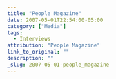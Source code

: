 ```yaml
---
title: "People Magazine"
date: 2007-05-01T22:54:00-05:00
category: ["Media"]
tags:
  - Interviews
attribution: "People Magazine"
link_to_original: ""
description: ""
_slug: 2007-05-01-people_magazine
---
```

